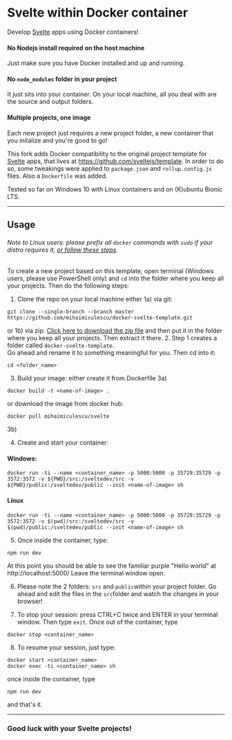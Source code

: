 # Svelte within Docker container
Develop [Svelte](https://svelte.dev) apps using Docker containers!

#### No Nodejs install required on the host machine
Just make sure you have Docker installed and up and running.
#### No `node_modules` folder in your project
It just sits into your container. On your local machine, all you deal with are the source and output folders.
#### Multiple projects, one image
Each new project just requires a new project folder, a new container that you initalize and you're good to go!

This fork adds Docker compatibility to the original project template for [Svelte](https://svelte.dev) apps, that lives at https://github.com/sveltejs/template.
In order to do so, some tweakings were applied to `package.json` and `rollup.config.js` files. Also a `Dockerfile` was added.

Tested so far on Windows 10 with Linux containers and on (K)ubuntu Bionic LTS.

---
## Usage
###### Note to Linux users: please prefix all `docker` commands with `sudo` if your distro requires it, [or follow these steps](https://docs.docker.com/install/linux/linux-postinstall/).

To create a new project based on this template, open terminal (Windows users, please use PowerShell only) and `cd` into the folder where you keep all your projects. Then do the following steps:
1. Clone the repo on your local machine
  either
  1a) via git: 
``` 
git clone --single-branch --branch master https://github.com/mihaimiculescu/docker-svelte-template.git 
```
  or
  1b) via zip:
[Click here to download the zip file](https://github.com/mihaimiculescu/docker-svelte-template/archive/master.zip)
and then put it in the folder where you keep all your projects. Then extract it there.
2. Step 1 creates a folder called `docker-svelte-template`.  
Go ahead and rename it to something meaningful for you. Then cd into it:
```
cd <folder_name>
```
3. Build your image:
either create it from Dockerfile
3a)
```
docker build -t <name-of-image> .
```
or download the image from docker hub:
```
docker pull mihaimiculescu/svelte
```

3b)

4. Create and start your container:
#### Windows:
```
docker run -ti --name <container_name> -p 5000:5000 -p 35729:35729 -p 3572:3572 -v ${PWD}/src:/sveltedev/src -v ${PWD}/public:/sveltedev/public --init <name-of-image> sh
```
#### Linux
```
docker run -ti --name <container_name> -p 5000:5000 -p 35729:35729 -p 3572:3572 -v $(pwd)/src:/sveltedev/src -v $(pwd)/public:/sveltedev/public --init <name-of-image> sh
```
5. Once inside the container, type:
```
npm run dev
```
At this point you should be able to see the familiar purple "Hello world" at http://localhost:5000/
Leave the terminal window open.

6. Please note the 2 folders: `src` and `public`within your project folder. 
Go ahead and edit the files in the `src`folder and watch the changes in your browser!

7. To stop your session: press CTRL+C twice and ENTER in your terminal window. Then type `exit`. 
Once out of the container, type
```
docker stop <container_name>
```

8. To resume your session, just type:
```
docker start <container_name>
docker exec -ti <container_name> sh
```
once inside the container, type
```
npm run dev
``` 
and that's it.

---
### Good luck with your Svelte projects!
